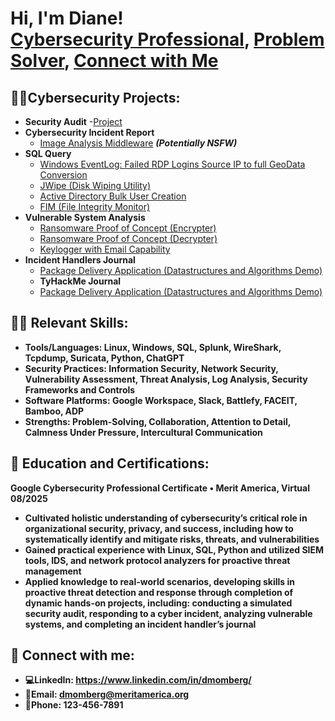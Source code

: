 
<h1>Hi, I'm Diane! <br/><a href="https://github.com/Dmomberg3">Cybersecurity Professional</a>, <a href="https://www.linkedin.com/in/dmomberg/">Problem Solver</a>, <a href="dmomberg@meritamerica.org">Connect with Me</a></h1>

<h2> 👨‍💻Cybersecurity Projects:</h2>

- <b>Security Audit</b>
  -[Project](https://github.com/Dmomberg3/Security-Audit)
- <b>Cybersecurity Incident Report</b>
  - [Image Analysis Middleware](https://github.com/joshmadakor1/4chan-Image-Analysis-Middleware-C964) <b><i>(Potentially NSFW)</b></i>
- <b>SQL Query</b>
  - [Windows EventLog: Failed RDP Logins Source IP to full GeoData Conversion](https://github.com/joshmadakor1/Sentinel-Lab)
  - [JWipe (Disk Wiping Utility)](https://github.com/joshmadakor1/Jwipe.PowerShell)
  - [Active Directory Bulk User Creation](https://github.com/joshmadakor1/AD_PS)
  - [FIM (File Integrity Monitor)](https://github.com/joshmadakor1/PowerShell-Integrity-FIM)
- <b>Vulnerable System Analysis</b>
  - [Ransomware Proof of Concept (Encrypter)](https://github.com/joshmadakor1/EncrypterPOC)
  - [Ransomware Proof of Concept (Decrypter)](https://github.com/joshmadakor1/DecrypterPOC)
  - [Keylogger with Email Capability](https://github.com/joshmadakor1/Key-Logger-With-Email)
- <b>Incident Handlers Journal</b>
  - [Package Delivery Application (Datastructures and Algorithms Demo)](https://github.com/joshmadakor1/Package-Delivery-Pathfinding-Algorithm)
  - <b>TyHackMe Journal</b>
  - [Package Delivery Application (Datastructures and Algorithms Demo)](https://github.com/joshmadakor1/Package-Delivery-Pathfinding-Algorithm)

<h2>🔨🔧 Relevant Skills:</h2>

- <b>Tools/Languages: Linux, Windows, SQL, Splunk, WireShark, Tcpdump, Suricata, Python, ChatGPT<b> 
- <b>Security Practices: Information Security, Network Security, Vulnerability Assessment, Threat Analysis, Log Analysis, Security Frameworks and Controls <b>
- <b>Software Platforms: Google Workspace, Slack, Battlefy, FACEIT, Bamboo, ADP <b>
- <b>Strengths: Problem-Solving, Collaboration, Attention to Detail, Calmness Under Pressure, Intercultural Communication <b>

<h2>📃 Education and Certifications:</h2>

<b>Google Cybersecurity Professional Certificate • Merit America, Virtual 	08/2025  <b>
  -  <b>Cultivated holistic understanding of cybersecurity’s critical role in organizational security, privacy, and success, including how to systematically identify and mitigate risks, 
      threats, and vulnerabilities  <b>
  -  <b>Gained practical experience with Linux, SQL, Python and utilized SIEM tools, IDS, and network protocol analyzers for proactive threat management <b>
  - <b>Applied knowledge to real-world scenarios, developing skills in proactive threat detection and response through completion of dynamic hands-on projects, including: conducting a 
    simulated security audit, responding to a cyber incident, analyzing vulnerable systems, and completing an incident handler’s journal <b>

<h2> 🤳 Connect with me:</h2>

- 💻<b>LinkedIn<b>: https://www.linkedin.com/in/dmomberg/
- 📧<b>Email<b>: dmomberg@meritamerica.org
- 📱<b>Phone<b>: 123-456-7891
  

<!--
**joshmadakor1/joshmadakor1** is a ✨ _special_ ✨ repository because its `README.md` (this file) appears on your GitHub profile.

Here are some ideas to get you started:

- 🔭 I’m currently working on ...
- 🌱 I’m currently learning ...
- 👯 I’m looking to collaborate on ...
- 🤔 I’m looking for help with ...
- 💬 Ask me about ...
- 📫 How to reach me: ...
- 😄 Pronouns: ...
- ⚡ Fun fact: ...
-->
